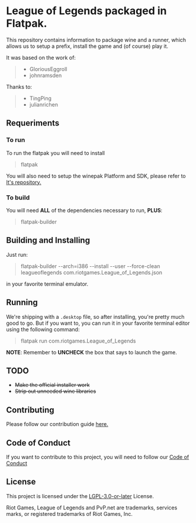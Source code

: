 # League of Legends packaged in Flatpak.

This repository contains information to package wine and a runner, which allows us to setup a prefix, install the game and (of course) play it.

It was based on the work of:

>  - GloriousEggroll
>  - johnramsden

Thanks to:

>  - TingPing
>  - julianrichen

## Requeriments

### To run

To run the flatpak you will need to install

> flatpak

You will also need to setup the winepak Platform and SDK, please refer to [It's repository.](https://gitlab.com/h4ndshake/winepak-sdk-images/tree/pba)

### To build

You will need **ALL** of the dependencies necessary to run, **PLUS**:

> flatpak-builder

## Building and Installing

Just run:

> flatpak-builder --arch=i386 --install --user --force-clean leagueoflegends com.riotgames.League_of_Legends.json

in your favorite terminal emulator.

## Running

We're shipping with a `.desktop` file, so after installing, you're pretty much good to go.
But if you want to, you can run it in your favorite terminal editor using the following command:

> flatpak run com.riotgames.League_of_Legends

**NOTE**: Remember to **UNCHECK** the box that says to launch the game.

## TODO
- ~~Make the official installer work~~
- ~~Strip out unneeded wine libraries~~

## Contributing

Please follow our contribution guide [here.](./CONTRIBUTING.md)

## Code of Conduct

If you want to contribute to this project, you will need to follow our [Code of Conduct](./CODE-OF-CONDUCT.md)

## License

This project is licensed under the [LGPL-3.0-or-later](./LICENSE.md) License.

Riot Games, League of Legends and PvP.net are trademarks, services marks, or registered trademarks of Riot Games, Inc.
